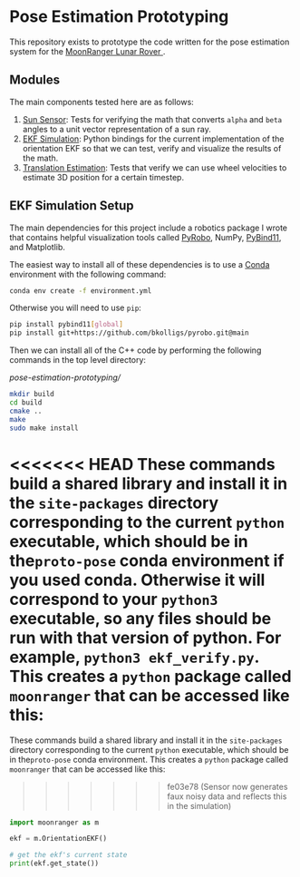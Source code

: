 # Pose Estimation Prototyping

This repository exists to prototype the code written for the pose estimation system for the [ MoonRanger Lunar Rover ](https://labs.ri.cmu.edu/moonranger/).

## Modules
The main components tested here are as follows: 
1. [Sun Sensor](sun-sensor/sun_sensor.py): Tests for verifying the math that converts `alpha` and `beta` angles to a unit vector representation of a sun ray. 
2. [EKF Simulation](ekf-simulation/scipts): Python bindings for the current implementation of the orientation EKF so that we can test, verify and visualize the results of the math. 
3. [Translation Estimation](translation-quaternions): Tests that verify we can use wheel velocities to estimate 3D position for a certain timestep.

## EKF Simulation Setup
The main dependencies for this project include a robotics package I wrote that contains helpful visualization tools called [PyRobo](https://github.com/bkolligs/pyrobo), NumPy, [PyBind11](https://github.com/pybind/pybind11), and Matplotlib.

The easiest way to install all of these dependencies is to use a [Conda](https://docs.conda.io/projects/conda/en/latest/user-guide/install/index.html) environment with the following command: 
```bash
conda env create -f environment.yml
```

Otherwise you will need to use `pip`:

```bash
pip install pybind11[global] 
pip install git+https://github.com/bkolligs/pyrobo.git@main
```

Then we can install all of the C++ code by performing the following commands in the top level directory: 

_pose-estimation-prototyping/_
```bash
mkdir build
cd build
cmake ..
make
sudo make install
```

<<<<<<< HEAD
These commands build a shared library and install it in the `site-packages` directory corresponding to the current `python` executable, which should be in the`proto-pose` conda environment if you used conda. Otherwise it will correspond to your `python3` executable, so any files should be run with that version of python. For example, `python3 ekf_verify.py`. This creates a `python` package called `moonranger` that can be accessed like this:
=======
These commands build a shared library and install it in the `site-packages` directory corresponding to the current `python` executable, which should be in the`proto-pose` conda environment. This creates a `python` package called `moonranger` that can be accessed like this:
>>>>>>> fe03e78 (Sensor now generates faux noisy data and reflects this in the simulation)

```python
import moonranger as m

ekf = m.OrientationEKF()

# get the ekf's current state
print(ekf.get_state())
```
